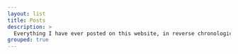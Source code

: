 ```yaml
---
layout: list
title: Posts
description: >
  Everything I have ever posted on this website, in reverse chronological order.
grouped: true
---
```


<!-- I want the site map BELOW the list of posts and WITH links...

  ## Site map:
  {% include url-tree.liquid pages=site.posts %} 

-->